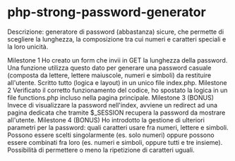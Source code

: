 # php-strong-password-generator
Descrizione: generatore di password (abbastanza) sicure, che permette di scegliere la lunghezza, la composizione tra cui numeri e caratteri speciali e la loro unicità.

Milestone 1
Ho creato un form che invii in GET la lunghezza della password. Una funzione utilizza questo dato per generare una password casuale (composta da lettere, lettere maiuscole, numeri e simboli) da restituire all'utente. Scritto tutto (logica e layout) in un unico file index.php.
Milestone 2
Verificato il corretto funzionamento del codice, ho spostato la logica in un file functions.php incluso nella pagina principale.
Milestone 3 (BONUS)
Invece di visualizzare la password nell'index, avviene un redirect ad una pagina dedicata che tramite $_SESSION recupera la password da mostrare all'utente.
Milestone 4 (BONUS)
Ho introdotto la gestione di ulteriori parametri per la password: quali caratteri usare fra numeri, lettere e simboli. Possono essere scelti singolarmente (es. solo numeri) oppure possono essere combinati fra loro (es. numeri e simboli, oppure tutti e tre insieme). Possibilità di permettere o meno la ripetizione di caratteri uguali.